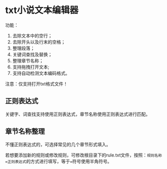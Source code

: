 # txt小说文本编辑器

功能：

1. 去除文本中的空行；
2. 去除开头以及行末的空格；
3. 整理段落；
4. 关键词查找及替换；
5. 整理章节名称；
6. 支持拖拽打开文本;
7. 支持自动检测文本编码格式。

注意：仅支持打开txt格式文件！

## 正则表达式

关键字、词查找支持使用正则表达式，章节名称使用正则表达式进行匹配。

## 章节名称整理

不懂正则表达式的，可选择常见的几个章节形式填入。

若想要添加新的规则或修改规则，可修改根目录下的rule.txt文件，按照：`规则名称=正则表达式`的方式进行填写，等于`=`符号使用半角符号。